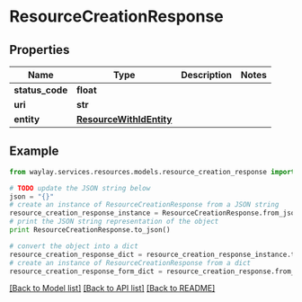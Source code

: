 # ResourceCreationResponse


## Properties

Name | Type | Description | Notes
------------ | ------------- | ------------- | -------------
**status_code** | **float** |  | 
**uri** | **str** |  | 
**entity** | [**ResourceWithIdEntity**](ResourceWithIdEntity.md) |  | 

## Example

```python
from waylay.services.resources.models.resource_creation_response import ResourceCreationResponse

# TODO update the JSON string below
json = "{}"
# create an instance of ResourceCreationResponse from a JSON string
resource_creation_response_instance = ResourceCreationResponse.from_json(json)
# print the JSON string representation of the object
print ResourceCreationResponse.to_json()

# convert the object into a dict
resource_creation_response_dict = resource_creation_response_instance.to_dict()
# create an instance of ResourceCreationResponse from a dict
resource_creation_response_form_dict = resource_creation_response.from_dict(resource_creation_response_dict)
```
[[Back to Model list]](../README.md#documentation-for-models) [[Back to API list]](../README.md#documentation-for-api-endpoints) [[Back to README]](../README.md)


